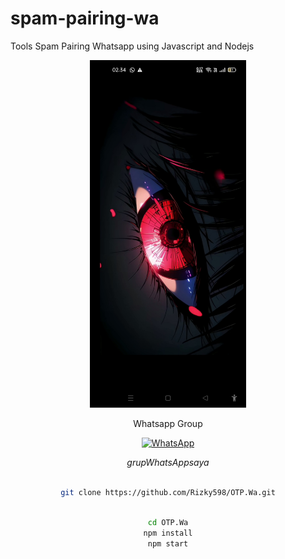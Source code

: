 # spam-pairing-wa
Tools Spam Pairing Whatsapp using Javascript and Nodejs
<div align="center">
  <p>
    <img src="1.jpg" width="250">
    </p>
  
Whatsapp Group

[![WhatsApp](https://img.shields.io/badge/WhatsApp-25D366?style=for-the-badge&logo=whatsapp&logoColor=white)](https://chat.whatsapp.com/CktCFlTbTiMLq5K4fgIidd)

$$ grup WhatsApp saya $$

 
```bash

git clone https://github.com/Rizky598/OTP.Wa.git

```


```bash

cd OTP.Wa
npm install
npm start

```
